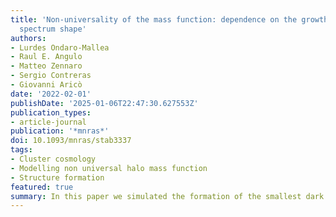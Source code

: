 ```yaml
---
title: 'Non-universality of the mass function: dependence on the growth rate and power
  spectrum shape'
authors:
- Lurdes Ondaro-Mallea
- Raul E. Angulo
- Matteo Zennaro
- Sergio Contreras
- Giovanni Aricò
date: '2022-02-01'
publishDate: '2025-01-06T22:47:30.627553Z'
publication_types:
- article-journal
publication: '*mnras*'
doi: 10.1093/mnras/stab3337
tags:
- Cluster cosmology
- Modelling non universal halo mass function
- Structure formation
featured: true
summary: In this paper we simulated the formation of the smallest dark matter structure. Our novel phase-space simulations do not suffer from numerical artifacts as standard N-body simulations do, thus we reliably resolve the formation of the first haloes in smooth dark matter filaments. As a consequence of gravitational collapse from the smooth dark matter field, these haloes form prompt cusps in their inner regions, regardless of the warmth of dark matter. This has important implications in the long-standing question of the origin of dark matter halo density profiles, as well as in the searches of dark matter. 
---
```

